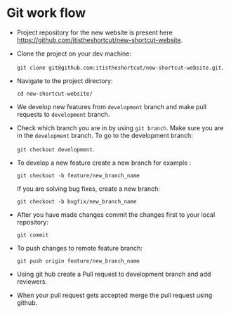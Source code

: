 # Git work flow

- Project repository for the new website is present here https://github.com/itistheshortcut/new-shortcut-website.

- Clone the project on your dev machine:

  `git clone git@github.com:itistheshortcut/new-shortcut-website.git`.

- Navigate to the project directory:

  `cd new-shortcut-website/`

- We develop new features from `development` branch and make pull requests to `development` branch.

- Check which branch you are in by using `git branch`. Make sure you are in the `development` branch. To go to the development branch:

  `git checkout development`.

- To develop a new feature create a new branch for example :

  `git checkout -b feature/new_branch_name`

  If you are solving bug fixes, create a new branch:

  `git checkout -b bugfix/new_branch_name`

- After you have made changes commit the changes first to your local repository:

  `git commit`

- To push changes to remote feature branch:

  `git push origin feature/new_branch_name`

- Using git hub create a Pull request to development branch and add reviewers.

- When your pull request gets accepted merge the pull request using github.
